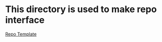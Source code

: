 # This directory is used to make repo interface

[Repo Template](https://github.com/Pasdaven/Gcard/blob/61d712586ef5ef2955b77575b58fcd7c9b9c4789/backend/src/main/java/com/pasdaven/backend/repo/UserRepo.java)